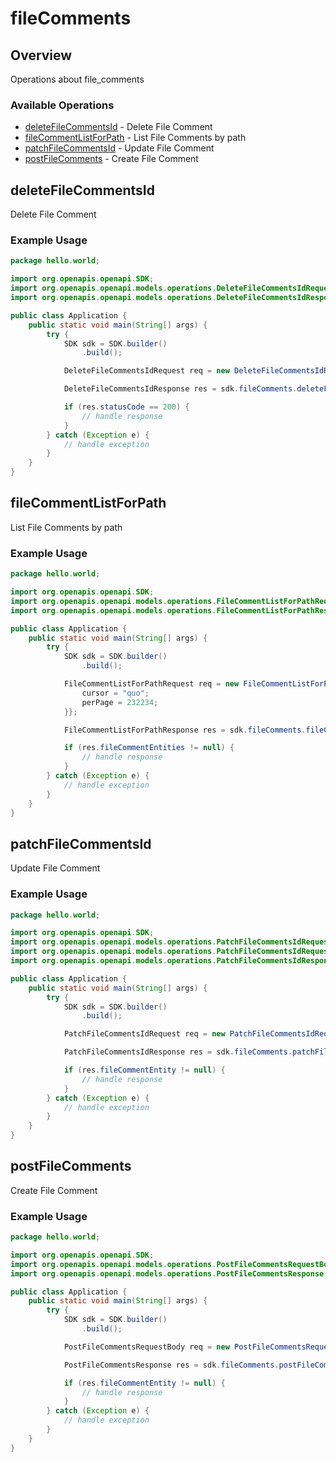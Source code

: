 # fileComments

## Overview

Operations about file_comments

### Available Operations

* [deleteFileCommentsId](#deletefilecommentsid) - Delete File Comment
* [fileCommentListForPath](#filecommentlistforpath) - List File Comments by path
* [patchFileCommentsId](#patchfilecommentsid) - Update File Comment
* [postFileComments](#postfilecomments) - Create File Comment

## deleteFileCommentsId

Delete File Comment

### Example Usage

```java
package hello.world;

import org.openapis.openapi.SDK;
import org.openapis.openapi.models.operations.DeleteFileCommentsIdRequest;
import org.openapis.openapi.models.operations.DeleteFileCommentsIdResponse;

public class Application {
    public static void main(String[] args) {
        try {
            SDK sdk = SDK.builder()
                .build();

            DeleteFileCommentsIdRequest req = new DeleteFileCommentsIdRequest(301831);            

            DeleteFileCommentsIdResponse res = sdk.fileComments.deleteFileCommentsId(req);

            if (res.statusCode == 200) {
                // handle response
            }
        } catch (Exception e) {
            // handle exception
        }
    }
}
```

## fileCommentListForPath

List File Comments by path

### Example Usage

```java
package hello.world;

import org.openapis.openapi.SDK;
import org.openapis.openapi.models.operations.FileCommentListForPathRequest;
import org.openapis.openapi.models.operations.FileCommentListForPathResponse;

public class Application {
    public static void main(String[] args) {
        try {
            SDK sdk = SDK.builder()
                .build();

            FileCommentListForPathRequest req = new FileCommentListForPathRequest("ea") {{
                cursor = "quo";
                perPage = 232234;
            }};            

            FileCommentListForPathResponse res = sdk.fileComments.fileCommentListForPath(req);

            if (res.fileCommentEntities != null) {
                // handle response
            }
        } catch (Exception e) {
            // handle exception
        }
    }
}
```

## patchFileCommentsId

Update File Comment

### Example Usage

```java
package hello.world;

import org.openapis.openapi.SDK;
import org.openapis.openapi.models.operations.PatchFileCommentsIdRequest;
import org.openapis.openapi.models.operations.PatchFileCommentsIdRequestBody;
import org.openapis.openapi.models.operations.PatchFileCommentsIdResponse;

public class Application {
    public static void main(String[] args) {
        try {
            SDK sdk = SDK.builder()
                .build();

            PatchFileCommentsIdRequest req = new PatchFileCommentsIdRequest(                new PatchFileCommentsIdRequestBody("recusandae");, 132487);            

            PatchFileCommentsIdResponse res = sdk.fileComments.patchFileCommentsId(req);

            if (res.fileCommentEntity != null) {
                // handle response
            }
        } catch (Exception e) {
            // handle exception
        }
    }
}
```

## postFileComments

Create File Comment

### Example Usage

```java
package hello.world;

import org.openapis.openapi.SDK;
import org.openapis.openapi.models.operations.PostFileCommentsRequestBody;
import org.openapis.openapi.models.operations.PostFileCommentsResponse;

public class Application {
    public static void main(String[] args) {
        try {
            SDK sdk = SDK.builder()
                .build();

            PostFileCommentsRequestBody req = new PostFileCommentsRequestBody("minima", "eaque");            

            PostFileCommentsResponse res = sdk.fileComments.postFileComments(req);

            if (res.fileCommentEntity != null) {
                // handle response
            }
        } catch (Exception e) {
            // handle exception
        }
    }
}
```
